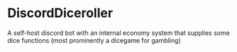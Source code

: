 # DiscordDiceroller
A self-host discord bot with an internal economy system that supplies some dice functions (most prominently a dicegame for gambling)
